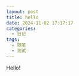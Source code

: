 ```yaml
---
layout: post
title: hello
date: 2024-11-02 17:17:17
categories:
  - 日记
tags:
  - 随笔
  - 测试
---
```

Hello!